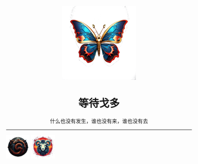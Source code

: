 ﻿<div align = center>

<img src="https://github.com/TheTragicomicDance/Artwork/blob/main/butterfly.png?raw=true" width="200" height="200" alt="banner">

<h1>等待戈多</h1>

什么也没有发生，谁也没有来，谁也没有去
<br>

---

</div>

<img src="https://github.com/TheTragicomicDance/Artwork/blob/main/ChineseZodiac/snake.png" width="64" height="64" alt="banner">
<img src="https://github.com/TheTragicomicDance/Artwork/blob/main/ChineseZodiac/sheep.png" width="64" height="64" alt="banner">